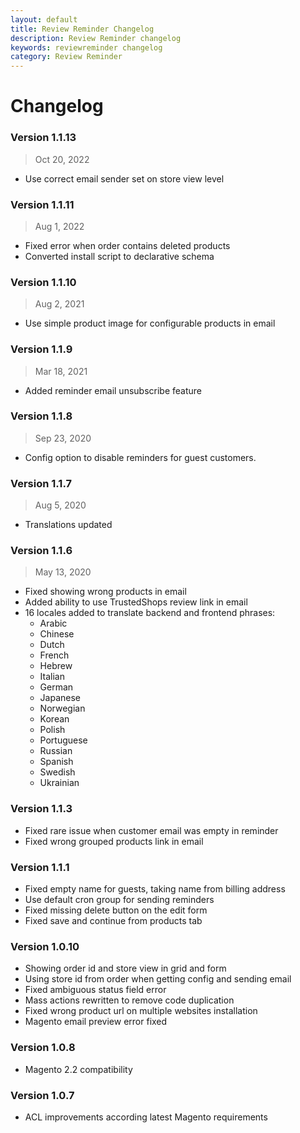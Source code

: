 ```yaml
---
layout: default
title: Review Reminder Changelog
description: Review Reminder changelog
keywords: reviewreminder changelog
category: Review Reminder
---
```


# Changelog

### Version 1.1.13

> Oct 20, 2022

 -  Use correct email sender set on store view level

### Version 1.1.11

> Aug 1, 2022

  - Fixed error when order contains deleted products
  - Converted install script to declarative schema

### Version 1.1.10

> Aug 2, 2021

  - Use simple product image for configurable products in email

### Version 1.1.9

> Mar 18, 2021

  - Added reminder email unsubscribe feature

### Version 1.1.8

> Sep 23, 2020

  - Config option to disable reminders for guest customers.

### Version 1.1.7

> Aug 5, 2020

 -  Translations updated

### Version 1.1.6

> May 13, 2020

 -  Fixed showing wrong products in email
 -  Added ability to use TrustedShops review link in email
 -  16 locales added to translate backend and frontend phrases:
    - Arabic
    - Chinese
    - Dutch
    - French
    - Hebrew
    - Italian
    - German
    - Japanese
    - Norwegian
    - Korean
    - Polish
    - Portuguese
    - Russian
    - Spanish
    - Swedish
    - Ukrainian

### Version 1.1.3

 -  Fixed rare issue when customer email was empty in reminder
 -  Fixed wrong grouped products link in email

### Version 1.1.1

 -  Fixed empty name for guests, taking name from billing address
 -  Use default cron group for sending reminders
 -  Fixed missing delete button on the edit form
 -  Fixed save and continue from products tab

### Version 1.0.10

 -  Showing order id and store view in grid and form
 -  Using store id from order when getting config and sending email
 -  Fixed ambiguous status field error
 -  Mass actions rewritten to remove code duplication
 -  Fixed wrong product url on multiple websites installation
 -  Magento email preview error fixed

### Version 1.0.8

 -  Magento 2.2 compatibility

### Version 1.0.7

 -  ACL improvements according latest Magento requirements
